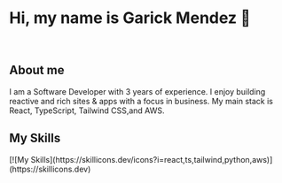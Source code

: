 <h1>Hi, my name is Garick Mendez 👋</h1>
<br>
<h2>About me</h2>
<p>I am a Software Developer with 3 years of experience. I enjoy building reactive and rich sites & apps with a focus in business. My main stack is React, TypeScript, Tailwind CSS,and AWS.</p>
<h2>My Skills</h2>
[![My Skills](https://skillicons.dev/icons?i=react,ts,tailwind,python,aws)](https://skillicons.dev)
